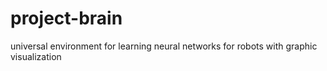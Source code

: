 # project-brain
universal environment for learning neural networks for robots with graphic visualization
